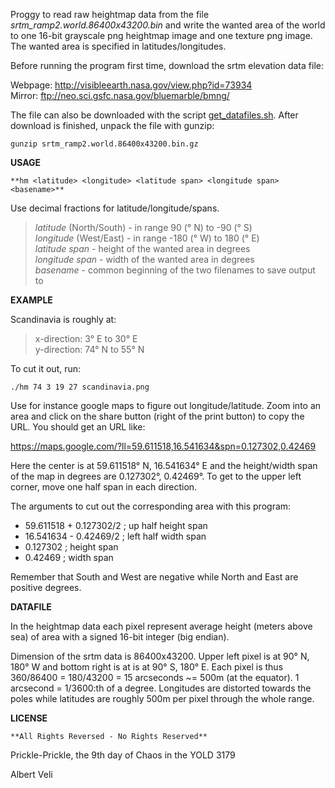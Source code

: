 Proggy to read raw heightmap data from the file *srtm_ramp2.world.86400x43200.bin*
and write the wanted area of the world to one 16-bit grayscale png heightmap image
and one texture png image. The wanted area is specified in latitudes/longitudes.

Before running the program first time, download the srtm elevation data file:

Webpage: http://visibleearth.nasa.gov/view.php?id=73934  
Mirror: ftp://neo.sci.gsfc.nasa.gov/bluemarble/bmng/

The file can also be downloaded with the script [get_datafiles.sh](heightmap/blob/master/get_datafiles.sh).
After download is finished, unpack the file with gunzip:

    gunzip srtm_ramp2.world.86400x43200.bin.gz


**USAGE**

    **hm <latitude> <longitude> <latitude span> <longitude span> <basename>**

Use decimal fractions for latitude/longitude/spans.  

> *latitude* (North/South) - in range 90 (° N) to -90 (° S)  
> *longitude* (West/East) - in range -180 (° W) to 180 (° E)  
> *latitude span* - height of the wanted area in degrees  
> *longitude span* - width of the wanted area in degrees  
> *basename* - common beginning of the two filenames to save output to


**EXAMPLE**

Scandinavia is roughly at:

> x-direction: 3° E to 30° E  
> y-direction: 74° N to 55° N

To cut it out, run:

    ./hm 74 3 19 27 scandinavia.png

Use for instance google maps to figure out longitude/latitude. Zoom into an area
and click on the share button (right of the print button) to copy the URL.
You should get an URL like:

https://maps.google.com/?ll=59.611518,16.541634&spn=0.127302,0.42469

Here the center is at 59.611518° N, 16.541634° E and the
height/width span of the map in degrees are 0.127302°, 0.42469°.
To get to the upper left corner, move one half span in each direction.

The arguments to cut out the corresponding area with this program:

* 59.611518 + 0.127302/2  ; up half height span
* 16.541634 - 0.42469/2   ; left half width span
* 0.127302                ; height span
* 0.42469                 ; width span

Remember that South and West are negative while North and East are positive degrees.


**DATAFILE**

In the heightmap data each pixel represent average height
(meters above sea) of area with a signed 16-bit integer (big endian).

Dimension of the srtm data is 86400x43200. Upper left pixel is at
90° N, 180° W and bottom right is at is at 90° S, 180° E.
Each pixel is thus 360/86400 = 180/43200 = 15 arcseconds ~= 500m (at the equator).
1 arcsecond = 1/3600:th of a degree. Longitudes are distorted towards the poles while
latitudes are roughly 500m per pixel through the whole range.


**LICENSE**

    **All Rights Reversed - No Rights Reserved**

Prickle-Prickle, the 9th day of Chaos in the YOLD 3179

Albert Veli
